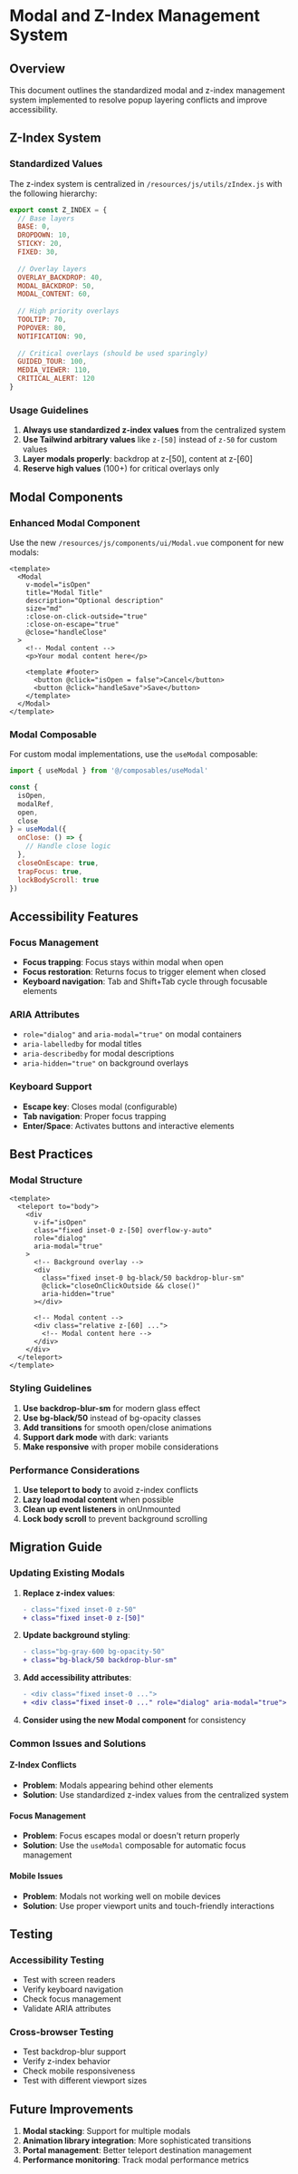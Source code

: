 # Modal and Z-Index Management System

## Overview

This document outlines the standardized modal and z-index management system implemented to resolve popup layering conflicts and improve accessibility.

## Z-Index System

### Standardized Values

The z-index system is centralized in `/resources/js/utils/zIndex.js` with the following hierarchy:

```javascript
export const Z_INDEX = {
  // Base layers
  BASE: 0,
  DROPDOWN: 10,
  STICKY: 20,
  FIXED: 30,
  
  // Overlay layers
  OVERLAY_BACKDROP: 40,
  MODAL_BACKDROP: 50,
  MODAL_CONTENT: 60,
  
  // High priority overlays
  TOOLTIP: 70,
  POPOVER: 80,
  NOTIFICATION: 90,
  
  // Critical overlays (should be used sparingly)
  GUIDED_TOUR: 100,
  MEDIA_VIEWER: 110,
  CRITICAL_ALERT: 120
}
```

### Usage Guidelines

1. **Always use standardized z-index values** from the centralized system
2. **Use Tailwind arbitrary values** like `z-[50]` instead of `z-50` for custom values
3. **Layer modals properly**: backdrop at z-[50], content at z-[60]
4. **Reserve high values** (100+) for critical overlays only

## Modal Components

### Enhanced Modal Component

Use the new `/resources/js/components/ui/Modal.vue` component for new modals:

```vue
<template>
  <Modal
    v-model="isOpen"
    title="Modal Title"
    description="Optional description"
    size="md"
    :close-on-click-outside="true"
    :close-on-escape="true"
    @close="handleClose"
  >
    <!-- Modal content -->
    <p>Your modal content here</p>
    
    <template #footer>
      <button @click="isOpen = false">Cancel</button>
      <button @click="handleSave">Save</button>
    </template>
  </Modal>
</template>
```

### Modal Composable

For custom modal implementations, use the `useModal` composable:

```javascript
import { useModal } from '@/composables/useModal'

const {
  isOpen,
  modalRef,
  open,
  close
} = useModal({
  onClose: () => {
    // Handle close logic
  },
  closeOnEscape: true,
  trapFocus: true,
  lockBodyScroll: true
})
```

## Accessibility Features

### Focus Management
- **Focus trapping**: Focus stays within modal when open
- **Focus restoration**: Returns focus to trigger element when closed
- **Keyboard navigation**: Tab and Shift+Tab cycle through focusable elements

### ARIA Attributes
- `role="dialog"` and `aria-modal="true"` on modal containers
- `aria-labelledby` for modal titles
- `aria-describedby` for modal descriptions
- `aria-hidden="true"` on background overlays

### Keyboard Support
- **Escape key**: Closes modal (configurable)
- **Tab navigation**: Proper focus trapping
- **Enter/Space**: Activates buttons and interactive elements

## Best Practices

### Modal Structure
```vue
<template>
  <teleport to="body">
    <div
      v-if="isOpen"
      class="fixed inset-0 z-[50] overflow-y-auto"
      role="dialog"
      aria-modal="true"
    >
      <!-- Background overlay -->
      <div
        class="fixed inset-0 bg-black/50 backdrop-blur-sm"
        @click="closeOnClickOutside && close()"
        aria-hidden="true"
      ></div>
      
      <!-- Modal content -->
      <div class="relative z-[60] ...">
        <!-- Modal content here -->
      </div>
    </div>
  </teleport>
</template>
```

### Styling Guidelines

1. **Use backdrop-blur-sm** for modern glass effect
2. **Use bg-black/50** instead of bg-opacity classes
3. **Add transitions** for smooth open/close animations
4. **Support dark mode** with dark: variants
5. **Make responsive** with proper mobile considerations

### Performance Considerations

1. **Use teleport to body** to avoid z-index conflicts
2. **Lazy load modal content** when possible
3. **Clean up event listeners** in onUnmounted
4. **Lock body scroll** to prevent background scrolling

## Migration Guide

### Updating Existing Modals

1. **Replace z-index values**:
   ```diff
   - class="fixed inset-0 z-50"
   + class="fixed inset-0 z-[50]"
   ```

2. **Update background styling**:
   ```diff
   - class="bg-gray-600 bg-opacity-50"
   + class="bg-black/50 backdrop-blur-sm"
   ```

3. **Add accessibility attributes**:
   ```diff
   - <div class="fixed inset-0 ...">
   + <div class="fixed inset-0 ..." role="dialog" aria-modal="true">
   ```

4. **Consider using the new Modal component** for consistency

### Common Issues and Solutions

#### Z-Index Conflicts
- **Problem**: Modals appearing behind other elements
- **Solution**: Use standardized z-index values from the centralized system

#### Focus Management
- **Problem**: Focus escapes modal or doesn't return properly
- **Solution**: Use the `useModal` composable for automatic focus management

#### Mobile Issues
- **Problem**: Modals not working well on mobile devices
- **Solution**: Use proper viewport units and touch-friendly interactions

## Testing

### Accessibility Testing
- Test with screen readers
- Verify keyboard navigation
- Check focus management
- Validate ARIA attributes

### Cross-browser Testing
- Test backdrop-blur support
- Verify z-index behavior
- Check mobile responsiveness
- Test with different viewport sizes

## Future Improvements

1. **Modal stacking**: Support for multiple modals
2. **Animation library integration**: More sophisticated transitions
3. **Portal management**: Better teleport destination management
4. **Performance monitoring**: Track modal performance metrics